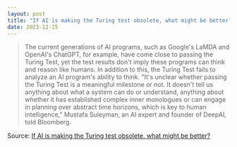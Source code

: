 ```yaml
---
layout: post
title: "If AI is making the Turing test obsolete, what might be better?"
date: 2023-12-15
---
```


> The current generations of AI programs, such as Google's LaMDA and
OpenAI's ChatGPT, for example, have come close to passing the Turing Test,
yet the test results don't imply these programs can think and reason like
humans. In addition to this, the Turing Test fails to analyze an AI
program's ability to think. "It's unclear whether passing the Turing Test
is a meaningful milestone or not. It doesn't tell us anything about what a
system can do or understand, anything about whether it has established
complex inner monologues or can engage in planning over abstract time
horizons, which is key to human intelligence," Mustafa Suleyman, an AI
expert and founder of DeepAI, told Bloomberg.

Source: [If AI is making the Turing test obsolete, what might be better?](
https://arstechnica.com/?p=1991004)

